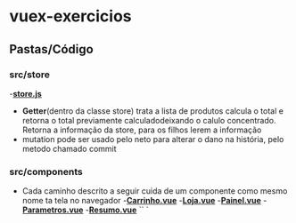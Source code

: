 # vuex-exercicios

## Pastas/Código
### src/store
-**[store.js](src/store/store.js)**
- **Getter**(dentro da classe store) trata a lista de produtos calcula o total e retorna o total previamente calculadodeixando o calulo concentrado. Retorna a informação da store, para os filhos lerem a informação
- mutation pode ser usado pelo neto para alterar o dano na história, pelo metodo chamado commit
### src/components
- Cada caminho  descrito a seguir cuida de um componente como mesmo nome ta tela no navegador
-**[Carrinho.vue](src/components/Carrinho.vue)**
-**[Loja.vue](src/components/Loja.vue)**
-**[Painel.vue](src/components/Painel.vue)**
-**[Parametros.vue](src/components/Parametros.vue)**
-**[Resumo.vue](src/components/Resumo.vue)**
``
`

```



